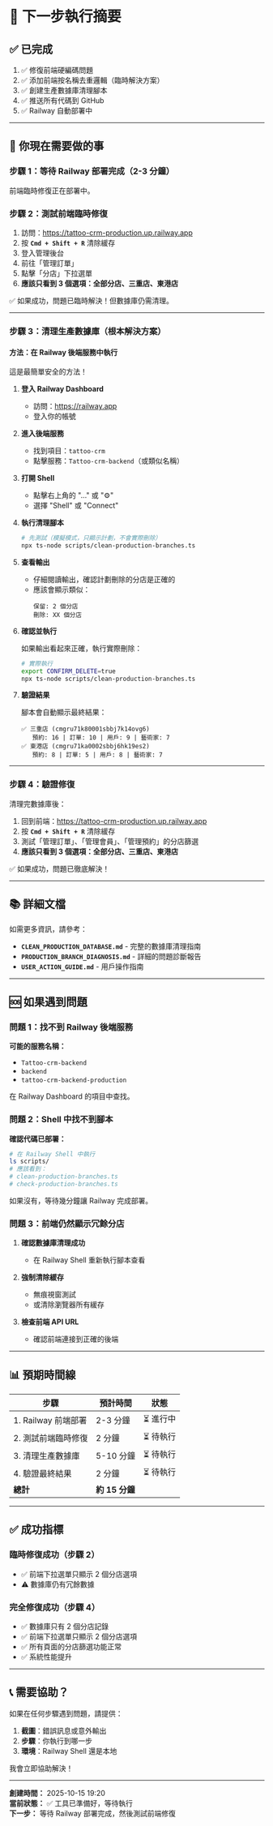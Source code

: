 # 🎯 下一步執行摘要

## ✅ 已完成

1. ✅ 修復前端硬編碼問題
2. ✅ 添加前端按名稱去重邏輯（臨時解決方案）
3. ✅ 創建生產數據庫清理腳本
4. ✅ 推送所有代碼到 GitHub
5. ✅ Railway 自動部署中

---

## 🚀 你現在需要做的事

### 步驟 1：等待 Railway 部署完成（2-3 分鐘）

前端臨時修復正在部署中。

### 步驟 2：測試前端臨時修復

1. 訪問：https://tattoo-crm-production.up.railway.app
2. 按 **`Cmd + Shift + R`** 清除緩存
3. 登入管理後台
4. 前往「管理訂單」
5. 點擊「分店」下拉選單
6. **應該只看到 3 個選項：全部分店、三重店、東港店**

✅ 如果成功，問題已臨時解決！但數據庫仍需清理。

---

### 步驟 3：清理生產數據庫（根本解決方案）

#### 方法：在 Railway 後端服務中執行

這是最簡單安全的方法！

1. **登入 Railway Dashboard**
   - 訪問：https://railway.app
   - 登入你的帳號

2. **進入後端服務**
   - 找到項目：`tattoo-crm`
   - 點擊服務：`Tattoo-crm-backend`（或類似名稱）

3. **打開 Shell**
   - 點擊右上角的 "..." 或 "⚙️"
   - 選擇 "Shell" 或 "Connect"

4. **執行清理腳本**

   ```bash
   # 先測試（模擬模式，只顯示計劃，不會實際刪除）
   npx ts-node scripts/clean-production-branches.ts
   ```

5. **查看輸出**
   - 仔細閱讀輸出，確認計劃刪除的分店是正確的
   - 應該會顯示類似：
     ```
     保留: 2 個分店
     刪除: XX 個分店
     ```

6. **確認並執行**

   如果輸出看起來正確，執行實際刪除：

   ```bash
   # 實際執行
   export CONFIRM_DELETE=true
   npx ts-node scripts/clean-production-branches.ts
   ```

7. **驗證結果**

   腳本會自動顯示最終結果：
   ```
   ✅ 三重店 (cmgru71k80001sbbj7k14ovg6)
      預約: 16 | 訂單: 10 | 用戶: 9 | 藝術家: 7
   ✅ 東港店 (cmgru71ka0002sbbj6hk19es2)
      預約: 8 | 訂單: 5 | 用戶: 8 | 藝術家: 7
   ```

---

### 步驟 4：驗證修復

清理完數據庫後：

1. 回到前端：https://tattoo-crm-production.up.railway.app
2. 按 **`Cmd + Shift + R`** 清除緩存
3. 測試「管理訂單」、「管理會員」、「管理預約」的分店篩選
4. **應該只看到 3 個選項：全部分店、三重店、東港店**

✅ 如果成功，問題已徹底解決！

---

## 📚 詳細文檔

如需更多資訊，請參考：

- **`CLEAN_PRODUCTION_DATABASE.md`** - 完整的數據庫清理指南
- **`PRODUCTION_BRANCH_DIAGNOSIS.md`** - 詳細的問題診斷報告
- **`USER_ACTION_GUIDE.md`** - 用戶操作指南

---

## 🆘 如果遇到問題

### 問題 1：找不到 Railway 後端服務

**可能的服務名稱：**
- `Tattoo-crm-backend`
- `backend`
- `tattoo-crm-backend-production`

在 Railway Dashboard 的項目中查找。

### 問題 2：Shell 中找不到腳本

**確認代碼已部署：**

```bash
# 在 Railway Shell 中執行
ls scripts/
# 應該看到：
# clean-production-branches.ts
# check-production-branches.ts
```

如果沒有，等待幾分鐘讓 Railway 完成部署。

### 問題 3：前端仍然顯示冗餘分店

1. **確認數據庫清理成功**
   - 在 Railway Shell 重新執行腳本查看
   
2. **強制清除緩存**
   - 無痕視窗測試
   - 或清除瀏覽器所有緩存

3. **檢查前端 API URL**
   - 確認前端連接到正確的後端

---

## 📊 預期時間線

| 步驟 | 預計時間 | 狀態 |
|------|----------|------|
| 1. Railway 前端部署 | 2-3 分鐘 | ⏳ 進行中 |
| 2. 測試前端臨時修復 | 2 分鐘 | ⏳ 待執行 |
| 3. 清理生產數據庫 | 5-10 分鐘 | ⏳ 待執行 |
| 4. 驗證最終結果 | 2 分鐘 | ⏳ 待執行 |
| **總計** | **約 15 分鐘** | |

---

## ✅ 成功指標

### 臨時修復成功（步驟 2）
- ✅ 前端下拉選單只顯示 2 個分店選項
- ⚠️ 數據庫仍有冗餘數據

### 完全修復成功（步驟 4）
- ✅ 數據庫只有 2 個分店記錄
- ✅ 前端下拉選單只顯示 2 個分店選項
- ✅ 所有頁面的分店篩選功能正常
- ✅ 系統性能提升

---

## 📞 需要協助？

如果在任何步驟遇到問題，請提供：

1. **截圖**：錯誤訊息或意外輸出
2. **步驟**：你執行到哪一步
3. **環境**：Railway Shell 還是本地

我會立即協助解決！

---

**創建時間：** 2025-10-15 19:20  
**當前狀態：** ✅ 工具已準備好，等待執行  
**下一步：** 等待 Railway 部署完成，然後測試前端修復

